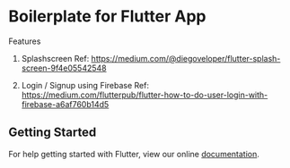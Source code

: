 # Boilerplate for Flutter App

Features

1. Splashscreen
Ref: https://medium.com/@diegoveloper/flutter-splash-screen-9f4e05542548

2. Login / Signup using Firebase
Ref: https://medium.com/flutterpub/flutter-how-to-do-user-login-with-firebase-a6af760b14d5

## Getting Started

For help getting started with Flutter, view our online
[documentation](https://flutter.io/).
